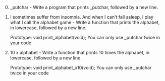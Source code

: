  0. _putchar - Write a program that prints _putchar, followed by a new line.
 1. I sometimes suffer from insomnia. And when I can't fall asleep, I play what I call the alphabet game - Write a function that prints the alphabet, in lowercase, followed by a new line.

    Prototype: void print_alphabet(void);
    You can only use _putchar twice in your code
2. 10 x alphabet  - Write a function that prints 10 times the alphabet, in lowercase, followed by a new line.

    Prototype: void print_alphabet_x10(void);
    You can only use _putchar twice in your code

